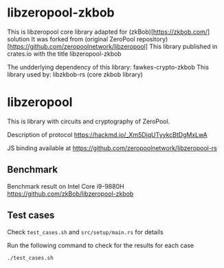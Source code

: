 # libzeropool-zkbob

This is libzeropool core library adapted for (zkBob)[https://zkbob.com/] solution
It was forked from (original ZeroPool repository)[https://github.com/zeropoolnetwork/libzeropool]
This library published in crates.io with the title libzeropool-zkbob

The undderlying dependency of this library: fawkes-crypto-zkbob
This library used by: libzkbob-rs (core zkbob library)

# libzeropool

This is library with circuits and cryptography of ZeroPool. 

Description of protocol https://hackmd.io/_Xm5DjqUTyykcBtDgMxLwA

JS binding available at https://github.com/zeropoolnetwork/libzeropool-rs


## Benchmark

Benchmark result on Intel Core i9-9880H https://github.com/zkBob/libzeropool-zkbob

## Test cases 

Check `test_cases.sh` and `src/setup/main.rs` for details

Run the following command to check for the results for each case

`./test_cases.sh`